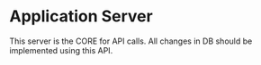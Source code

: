 # Application Server

This server is the CORE for API calls. All changes in DB should be implemented using this API.